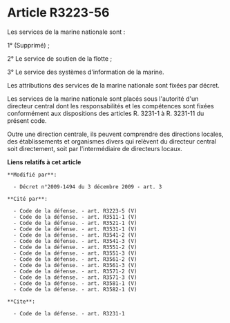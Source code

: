 # Article R3223-56

Les services de la marine nationale sont : 

1° (Supprimé) ; 

2° Le service de soutien de la flotte ; 

3° Le service des systèmes d'information de la marine. 

Les attributions des services de la marine nationale sont fixées par décret. 

Les services de la marine nationale sont placés sous l'autorité d'un directeur central dont les responsabilités et les
compétences sont fixées conformément aux dispositions des articles R. 3231-1 à R. 3231-11 du présent code. 

Outre une direction centrale, ils peuvent comprendre des directions locales, des établissements et organismes divers qui
relèvent du directeur central soit directement, soit par l'intermédiaire de directeurs locaux.

**Liens relatifs à cet article**

	**Modifié par**:

	  - Décret n°2009-1494 du 3 décembre 2009 - art. 3

	**Cité par**:

	  - Code de la défense. - art. R3223-5 (V)
	  - Code de la défense. - art. R3511-1 (V)
	  - Code de la défense. - art. R3521-1 (V)
	  - Code de la défense. - art. R3531-1 (V)
	  - Code de la défense. - art. R3541-2 (V)
	  - Code de la défense. - art. R3541-3 (V)
	  - Code de la défense. - art. R3551-2 (V)
	  - Code de la défense. - art. R3551-3 (V)
	  - Code de la défense. - art. R3561-2 (V)
	  - Code de la défense. - art. R3561-3 (V)
	  - Code de la défense. - art. R3571-2 (V)
	  - Code de la défense. - art. R3571-3 (V)
	  - Code de la défense. - art. R3581-1 (V)
	  - Code de la défense. - art. R3582-1 (V)

	**Cite**:

	  - Code de la défense. - art. R3231-1
